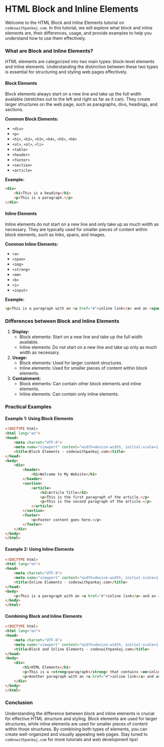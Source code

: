 # HTML Block and Inline Elements

Welcome to the HTML Block and Inline Elements tutorial on `codeswithpankaj.com`. In this tutorial, we will explore what block and inline elements are, their differences, usage, and provide examples to help you understand how to use them effectively.

### What are Block and Inline Elements?

HTML elements are categorized into two main types: block-level elements and inline elements. Understanding the distinction between these two types is essential for structuring and styling web pages effectively.

#### Block Elements

Block elements always start on a new line and take up the full width available (stretches out to the left and right as far as it can). They create larger structures on the web page, such as paragraphs, divs, headings, and sections.

**Common Block Elements:**

* `<div>`
* `<p>`
* `<h1>`, `<h2>`, `<h3>`, `<h4>`, `<h5>`, `<h6>`
* `<ul>`, `<ol>`, `<li>`
* `<table>`
* `<header>`
* `<footer>`
* `<section>`
* `<article>`

**Example:**

```html
<div>
    <h1>This is a heading</h1>
    <p>This is a paragraph.</p>
</div>
```

#### Inline Elements

Inline elements do not start on a new line and only take up as much width as necessary. They are typically used for smaller pieces of content within block elements, such as links, spans, and images.

**Common Inline Elements:**

* `<a>`
* `<span>`
* `<img>`
* `<strong>`
* `<em>`
* `<b>`
* `<i>`
* `<input>`

**Example:**

```html
<p>This is a paragraph with an <a href="#">inline link</a> and an <span style="color: red;">inline span</span>.</p>
```

### Differences between Block and Inline Elements

1. **Display:**
   * Block elements: Start on a new line and take up the full width available.
   * Inline elements: Do not start on a new line and take up only as much width as necessary.
2. **Usage:**
   * Block elements: Used for larger content structures.
   * Inline elements: Used for smaller pieces of content within block elements.
3. **Containment:**
   * Block elements: Can contain other block elements and inline elements.
   * Inline elements: Can contain only inline elements.

### Practical Examples

#### Example 1: Using Block Elements

```html
<!DOCTYPE html>
<html lang="en">
<head>
    <meta charset="UTF-8">
    <meta name="viewport" content="width=device-width, initial-scale=1.0">
    <title>Block Elements - codeswithpankaj.com</title>
</head>
<body>
    <div>
        <header>
            <h1>Welcome to My Website</h1>
        </header>
        <section>
            <article>
                <h2>Article Title</h2>
                <p>This is the first paragraph of the article.</p>
                <p>This is the second paragraph of the article.</p>
            </article>
        </section>
        <footer>
            <p>Footer content goes here.</p>
        </footer>
    </div>
</body>
</html>
```

#### Example 2: Using Inline Elements

```html
<!DOCTYPE html>
<html lang="en">
<head>
    <meta charset="UTF-8">
    <meta name="viewport" content="width=device-width, initial-scale=1.0">
    <title>Inline Elements - codeswithpankaj.com</title>
</head>
<body>
    <p>This is a paragraph with an <a href="#">inline link</a> and an <span style="color: red;">inline span</span>. You can also use <strong>strong</strong> and <em>emphasis</em> for styling text.</p>
</body>
</html>
```

#### Combining Block and Inline Elements

```html
<!DOCTYPE html>
<html lang="en">
<head>
    <meta charset="UTF-8">
    <meta name="viewport" content="width=device-width, initial-scale=1.0">
    <title>Block and Inline Elements - codeswithpankaj.com</title>
</head>
<body>
    <div>
        <h1>HTML Elements</h1>
        <p>This is a <strong>paragraph</strong> that contains <em>inline elements</em> such as links and spans.</p>
        <p>Another paragraph with an <a href="#">inline link</a> and an <span style="color: blue;">inline span</span>.</p>
    </div>
</body>
</html>
```

### Conclusion

Understanding the difference between block and inline elements is crucial for effective HTML structure and styling. Block elements are used for larger structures, while inline elements are used for smaller pieces of content within those structures. By combining both types of elements, you can create well-organized and visually appealing web pages. Stay tuned to `codeswithpankaj.com` for more tutorials and web development tips!

